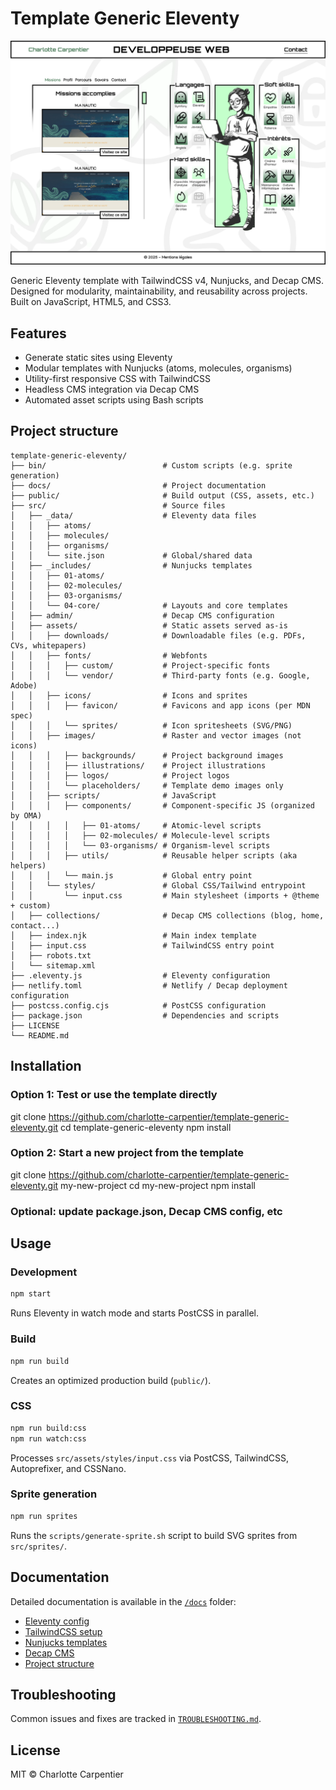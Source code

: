 # Template Generic Eleventy

![Preview](./preview.png)

Generic Eleventy template with TailwindCSS v4, Nunjucks, and Decap CMS.  
Designed for modularity, maintainability, and reusability across projects.  
Built on JavaScript, HTML5, and CSS3.

## Features

- Generate static sites using Eleventy
- Modular templates with Nunjucks (atoms, molecules, organisms)
- Utility-first responsive CSS with TailwindCSS
- Headless CMS integration via Decap CMS
- Automated asset scripts using Bash scripts

## Project structure

```text
template-generic-eleventy/
├── bin/                          # Custom scripts (e.g. sprite generation)
├── docs/                         # Project documentation
├── public/                       # Build output (CSS, assets, etc.)
├── src/                          # Source files
│   ├── _data/                    # Eleventy data files
│   │   ├── atoms/
│   │   ├── molecules/
│   │   ├── organisms/
│   │   └── site.json             # Global/shared data
│   ├── _includes/                # Nunjucks templates
│   │   ├── 01-atoms/
│   │   ├── 02-molecules/
│   │   ├── 03-organisms/
│   │   └── 04-core/              # Layouts and core templates
│   ├── admin/                    # Decap CMS configuration
│   ├── assets/                   # Static assets served as-is
│   │   ├── downloads/            # Downloadable files (e.g. PDFs, CVs, whitepapers)
│   │   ├── fonts/                # Webfonts
│   │   │   ├── custom/           # Project-specific fonts
│   │   │   └── vendor/           # Third-party fonts (e.g. Google, Adobe)
│   │   ├── icons/                # Icons and sprites
│   │   │   ├── favicon/          # Favicons and app icons (per MDN spec)
│   │   │   └── sprites/          # Icon spritesheets (SVG/PNG)
│   │   ├── images/               # Raster and vector images (not icons)
│   │   │   ├── backgrounds/      # Project background images
│   │   │   ├── illustrations/    # Project illustrations  
│   │   │   ├── logos/            # Project logos
│   │   │   └── placeholders/     # Template demo images only
│   │   ├── scripts/              # JavaScript
│   │   │   ├── components/       # Component-specific JS (organized by OMA)
│   │   │   │   ├── 01-atoms/     # Atomic-level scripts
│   │   │   │   ├── 02-molecules/ # Molecule-level scripts
│   │   │   │   └── 03-organisms/ # Organism-level scripts
│   │   │   ├── utils/            # Reusable helper scripts (aka helpers)
│   │   │   └── main.js           # Global entry point
│   │   └── styles/               # Global CSS/Tailwind entrypoint
│   │       └── input.css         # Main stylesheet (imports + @theme + custom)
│   ├── collections/              # Decap CMS collections (blog, home, contact...)
│   ├── index.njk                 # Main index template
│   ├── input.css                 # TailwindCSS entry point
│   ├── robots.txt
│   └── sitemap.xml
├── .eleventy.js                  # Eleventy configuration
├── netlify.toml                  # Netlify / Decap deployment configuration
├── postcss.config.cjs            # PostCSS configuration
├── package.json                  # Dependencies and scripts
├── LICENSE
└── README.md
```

## Installation

### Option 1: Test or use the template directly

git clone <https://github.com/charlotte-carpentier/template-generic-eleventy.git>
cd template-generic-eleventy
npm install

### Option 2: Start a new project from the template

git clone <https://github.com/charlotte-carpentier/template-generic-eleventy.git> my-new-project
cd my-new-project
npm install

### Optional: update package.json, Decap CMS config, etc

## Usage

### Development

```bash
npm start
```

Runs Eleventy in watch mode and starts PostCSS in parallel.

### Build

```bash
npm run build
```

Creates an optimized production build (`public/`).

### CSS

```bash
npm run build:css
npm run watch:css
```

Processes `src/assets/styles/input.css` via PostCSS, TailwindCSS, Autoprefixer, and CSSNano.

### Sprite generation

```bash
npm run sprites
```

Runs the `scripts/generate-sprite.sh` script to build SVG sprites from `src/sprites/`.

## Documentation

Detailed documentation is available in the [`/docs`](./docs) folder:

- [Eleventy config](./docs/eleventy.md)  
- [TailwindCSS setup](./docs/tailwind.md)  
- [Nunjucks templates](./docs/nunjucks.md)  
- [Decap CMS](./docs/decap-cms.md)  
- [Project structure](./docs/structure.md)  

## Troubleshooting

Common issues and fixes are tracked in [`TROUBLESHOOTING.md`](./TROUBLESHOOTING.md).

## License

MIT © Charlotte Carpentier
